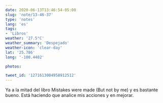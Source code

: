 ```yaml
---
date: 2020-06-13T13:46:54-05:00
slug: 'note/13-46-37'
type: 'notes'
lang: 'es'
tags:
- 'Libros'
weather: '27.5°C'
weather_summary: 'Despejado'
weather-icon: 'clear-day'
lat: '25.786'
long: '-100.4402'

photos:

tweet_id: '1271613004958912512'
---
```

Ya a la mitad del libro Mistakes were made (But not by me) y es bastante bueno. Está haciendo que analice mis acciones y en mejorar. 